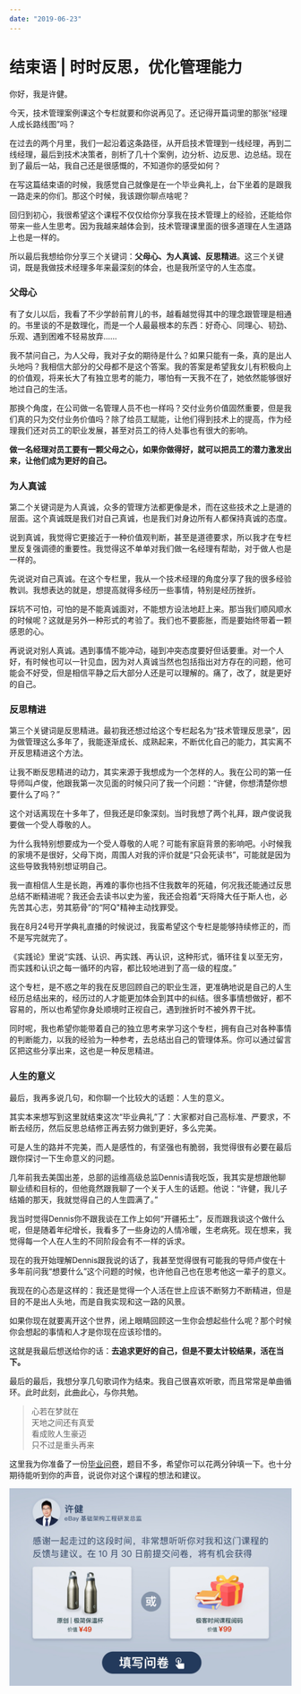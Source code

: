 ```yaml
---
date: "2019-06-23"
---  
```

      
# 结束语 | 时时反思，优化管理能力
你好，我是许健。

今天，技术管理案例课这个专栏就要和你说再见了。还记得开篇词里的那张“经理人成长路线图”吗？

在过去的两个月里，我们一起沿着这条路径，从开启技术管理到一线经理，再到二线经理，最后到技术决策者，剖析了几十个案例，边分析、边反思、边总结。现在到了最后一站，我自己还是很感慨的，不知道你的感受如何？

在写这篇结束语的时候，我感觉自己就像是在一个毕业典礼上，台下坐着的是跟我一路走来的你们。那这个时候，我该跟你聊点啥呢？

回归到初心，我很希望这个课程不仅仅给你分享我在技术管理上的经验，还能给你带来一些人生思考。因为我越来越体会到，技术管理课里面的很多道理在人生道路上也是一样的。

所以最后我想给你分享三个关键词：**父母心、为人真诚、反思精进**。这三个关键词，既是我做技术经理多年来最深刻的体会，也是我所坚守的人生态度。

### 父母心

有了女儿以后，我看了不少学龄前育儿的书，越看越觉得其中的理念跟管理是相通的。书里谈的不是数理化，而是一个人最最根本的东西：好奇心、同理心、韧劲、乐观、遇到困难不轻易放弃……

我不禁问自己，为人父母，我对子女的期待是什么？如果只能有一条，真的是出人头地吗？我相信大部分的父母都不是这个答案。我的答案是希望我女儿有积极向上的价值观，将来长大了有独立思考的能力，哪怕有一天我不在了，她依然能够很好地过自己的生活。

<!-- [[[read_end]]] -->

那换个角度，在公司做一名管理人员不也一样吗？交付业务价值固然重要，但是我们真的只为交付业务价值吗？除了给员工赋能，让他们得到技术上的提高，作为经理我们还对员工的职业发展，甚至对员工的待人处事也有很大的影响。

**做一名经理对员工要有一颗父母之心，如果你做得好，就可以把员工的潜力激发出来，让他们成为更好的自己。**

### 为人真诚

第二个关键词是为人真诚，众多的管理方法都更像是术，而在这些技术之上是道的层面。这个真诚既是我们对自己真诚，也是我们对身边所有人都保持真诚的态度。

说到真诚，我觉得它更接近于一种价值观判断，甚至是道德要求，所以我才在专栏里反复强调德的重要性。我觉得这不单单对我们做一名经理有帮助，对于做人也是一样的。

先说说对自己真诚。在这个专栏里，我从一个技术经理的角度分享了我的很多经验教训。我想表达的就是，想提高就得多经历一些事情，特别是经历挫折。

踩坑不可怕，可怕的是不能真诚面对，不能想方设法地赶上来。那当我们顺风顺水的时候呢？这就是另外一种形式的考验了。我们也不要膨胀，而是要始终带着一颗感恩的心。

再说说对别人真诚。遇到事情不能冲动，碰到冲突态度要好但话要重。对一个人好，有时候也可以一针见血，因为对人真诚当然也包括指出对方存在的问题，他可能会不好受，但是相信平静之后大部分人还是可以理解的。痛了，改了，就是更好的自己。

### 反思精进

第三个关键词是反思精进。最初我还想过给这个专栏起名为“技术管理反思录”，因为做管理这么多年了，我能逐渐成长、成熟起来，不断优化自己的能力，其实离不开反思精进这个方法。

让我不断反思精进的动力，其实来源于我想成为一个怎样的人。我在公司的第一任导师叫卢俊，他跟我第一次见面的时候只问了我一个问题：“许健，你想清楚你想要什么了吗？”

这个对话离现在十多年了，但我还是印象深刻。当时我想了两个礼拜，跟卢俊说我要做一个受人尊敬的人。

为什么我特别想要成为一个受人尊敬的人呢？可能有家庭背景的影响吧。小时候我的家境不是很好，父母下岗，周围人对我的评价就是“只会死读书”，可能就是因为这些导致我特别想证明自己。

我一直相信人生是长跑，再难的事你也挡不住我数年的死磕，何况我还能通过反思总结不断精进呢？我还会去读书以史为鉴，我还会抱着“天将降大任于斯人也，必先苦其心志，劳其筋骨”的“阿Q"精神主动找罪受。

我在8月24号开学典礼直播的时候说过，我蛮希望这个专栏是能够持续修正的，而不是写完就完了。

《实践论》里说“实践、认识、再实践、再认识，这种形式，循环往复以至无穷，而实践和认识之每一循环的内容，都比较地进到了高一级的程度。”

这个专栏，是不惑之年的我在反思回顾自己的职业生涯，更准确地说是自己的人生经历总结出来的，经历过的人才能更加体会到其中的纠结。很多事情想做好，都不容易的，所以也希望你身处顺境时正视自己，遇到挫折时不被外界干扰。

同时呢，我也希望你能带着自己的独立思考来学习这个专栏，拥有自己对各种事情的判断能力，以我的经验为一种参考，去总结出自己的管理体系。你可以通过留言区把这些分享出来，这也是一种反思精进。

### 人生的意义

最后，我再多说几句，和你聊一个比较大的话题：人生的意义。

其实本来想写到这里就结束这次“毕业典礼”了：大家都对自己高标准、严要求，不断去经历，然后反思总结修正再去努力做到更好，多么完美。

可是人生的路并不完美，而人是感性的，有坚强也有脆弱，我觉得很有必要在最后跟你探讨一下生命意义的问题。

几年前我去美国出差，总部的运维高级总监Dennis请我吃饭，我其实是想跟他聊聊业绩和目标的，但他竟然跟我聊了一个关于人生的话题。他说：“许健，我儿子结婚的那天，我就觉得自己的人生圆满了。”

我当时觉得Dennis你不跟我谈在工作上如何“开疆拓土”，反而跟我谈这个做什么呢，但是随着年纪增长，我看多了一些身边的人情冷暖，生老病死。现在想来，我觉得每一个人在人生的不同阶段会有不一样的诉求。

现在的我开始理解Dennis跟我说的话了，我甚至觉得很有可能我的导师卢俊在十多年前问我“想要什么”这个问题的时候，也许他自己也在思考他这一辈子的意义。

我现在的心态是这样的：我还是觉得一个人活在世上应该不断努力不断精进，但是目的不是出人头地，而是自我实现和这一路的风景。

如果你现在就要离开这个世界，闭上眼睛回顾这一生你会想起些什么呢？那个时候你会想起的事情和人才是你现在应该珍惜的。

这就是我最后想送给你的话：**去追求更好的自己，但是不要太计较结果，活在当下。**

最后的最后，我想分享几句歌词作为结束。我自己很喜欢听歌，而且常常是单曲循环。此时此刻，此曲此心，与你共勉。

> 心若在梦就在  
> 天地之间还有真爱  
> 看成败人生豪迈  
> 只不过是重头再来

这里我为你准备了一份[毕业问卷](https://jinshuju.net/f/iPky2M)，题目不多，希望你可以花两分钟填一下。也十分期待能听到你的声音，说说你对这个课程的想法和建议。

[![](./httpsstatic001geekbangorgresourceimage631c635e55d2b317a0d920319abe2178a21c.jpg)](https://jinshuju.net/f/iPky2M)